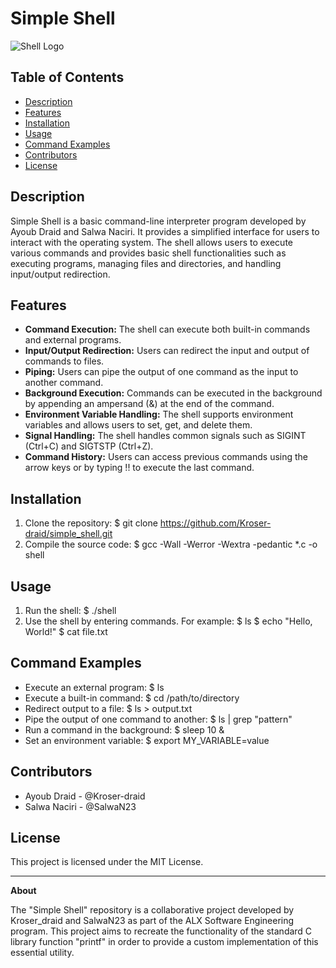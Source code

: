# Simple Shell

![Shell Logo](https://example.com/shell_logo.png)

## Table of Contents
- [Description](#description)
- [Features](#features)
- [Installation](#installation)
- [Usage](#usage)
- [Command Examples](#command-examples)
- [Contributors](#contributors)
- [License](#license)

## Description
Simple Shell is a basic command-line interpreter program developed by Ayoub Draid and Salwa Naciri. It provides a simplified interface for users to interact with the operating system. The shell allows users to execute various commands and provides basic shell functionalities such as executing programs, managing files and directories, and handling input/output redirection.

## Features
- **Command Execution:** The shell can execute both built-in commands and external programs.
- **Input/Output Redirection:** Users can redirect the input and output of commands to files.
- **Piping:** Users can pipe the output of one command as the input to another command.
- **Background Execution:** Commands can be executed in the background by appending an ampersand (&) at the end of the command.
- **Environment Variable Handling:** The shell supports environment variables and allows users to set, get, and delete them.
- **Signal Handling:** The shell handles common signals such as SIGINT (Ctrl+C) and SIGTSTP (Ctrl+Z).
- **Command History:** Users can access previous commands using the arrow keys or by typing !! to execute the last command.

## Installation
1. Clone the repository:
$ git clone https://github.com/Kroser-draid/simple_shell.git
2. Compile the source code:
$ gcc -Wall -Werror -Wextra -pedantic *.c -o shell
## Usage
1. Run the shell:
$ ./shell
2. Use the shell by entering commands. For example:
$ ls
$ echo "Hello, World!"
$ cat file.txt
## Command Examples
- Execute an external program:
$ ls
- Execute a built-in command:
$ cd /path/to/directory
- Redirect output to a file:
$ ls > output.txt
- Pipe the output of one command to another:
$ ls | grep "pattern"
- Run a command in the background:
$ sleep 10 &
- Set an environment variable:
$ export MY_VARIABLE=value

## Contributors
- Ayoub Draid - @Kroser-draid
- Salwa Naciri - @SalwaN23

## License
This project is licensed under the MIT License.

---

**About**

The "Simple Shell" repository is a collaborative project developed by Kroser_draid and SalwaN23 as part of the ALX Software Engineering program. This project aims to recreate the functionality of the standard C library function "printf" in order to provide a custom implementation of this essential utility.
